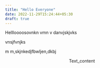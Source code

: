 ```yaml
---
title: "Hello Everyone"
date: 2022-11-29T15:24:44+05:30
draft: true
---
```


Hellloooosovnkn vmn v
danvjskjvks

vnsjfvnjks

m m,skjnkedjfbwljen,dkbj
<p style="text-align: center;">Text_content</p>